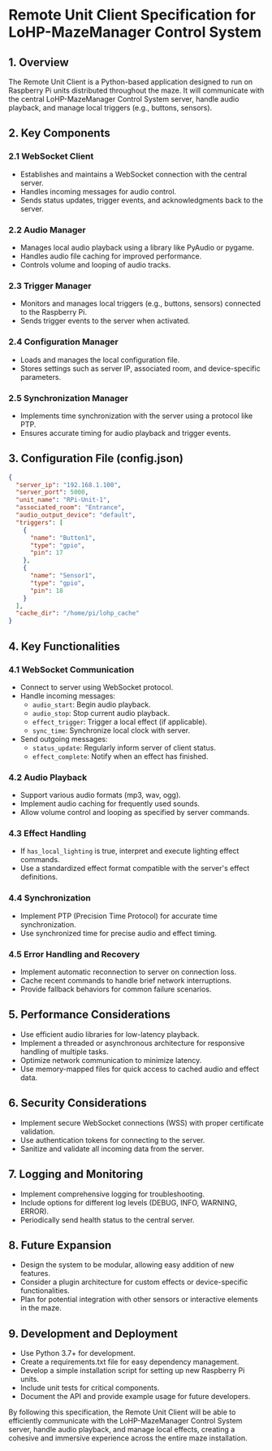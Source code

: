 # Remote Unit Client Specification for LoHP-MazeManager Control System

## 1. Overview

The Remote Unit Client is a Python-based application designed to run on Raspberry Pi units distributed throughout the maze. It will communicate with the central LoHP-MazeManager Control System server, handle audio playback, and manage local triggers (e.g., buttons, sensors).

## 2. Key Components

### 2.1 WebSocket Client
- Establishes and maintains a WebSocket connection with the central server.
- Handles incoming messages for audio control.
- Sends status updates, trigger events, and acknowledgments back to the server.

### 2.2 Audio Manager
- Manages local audio playback using a library like PyAudio or pygame.
- Handles audio file caching for improved performance.
- Controls volume and looping of audio tracks.

### 2.3 Trigger Manager
- Monitors and manages local triggers (e.g., buttons, sensors) connected to the Raspberry Pi.
- Sends trigger events to the server when activated.

### 2.4 Configuration Manager
- Loads and manages the local configuration file.
- Stores settings such as server IP, associated room, and device-specific parameters.

### 2.5 Synchronization Manager
- Implements time synchronization with the server using a protocol like PTP.
- Ensures accurate timing for audio playback and trigger events.

## 3. Configuration File (config.json)

```json
{
  "server_ip": "192.168.1.100",
  "server_port": 5000,
  "unit_name": "RPi-Unit-1",
  "associated_room": "Entrance",
  "audio_output_device": "default",
  "triggers": [
    {
      "name": "Button1",
      "type": "gpio",
      "pin": 17
    },
    {
      "name": "Sensor1",
      "type": "gpio",
      "pin": 18
    }
  ],
  "cache_dir": "/home/pi/lohp_cache"
}
```

## 4. Key Functionalities

### 4.1 WebSocket Communication
- Connect to server using WebSocket protocol.
- Handle incoming messages:
  - `audio_start`: Begin audio playback.
  - `audio_stop`: Stop current audio playback.
  - `effect_trigger`: Trigger a local effect (if applicable).
  - `sync_time`: Synchronize local clock with server.
- Send outgoing messages:
  - `status_update`: Regularly inform server of client status.
  - `effect_complete`: Notify when an effect has finished.

### 4.2 Audio Playback
- Support various audio formats (mp3, wav, ogg).
- Implement audio caching for frequently used sounds.
- Allow volume control and looping as specified by server commands.

### 4.3 Effect Handling
- If `has_local_lighting` is true, interpret and execute lighting effect commands.
- Use a standardized effect format compatible with the server's effect definitions.

### 4.4 Synchronization
- Implement PTP (Precision Time Protocol) for accurate time synchronization.
- Use synchronized time for precise audio and effect timing.

### 4.5 Error Handling and Recovery
- Implement automatic reconnection to server on connection loss.
- Cache recent commands to handle brief network interruptions.
- Provide fallback behaviors for common failure scenarios.

## 5. Performance Considerations

- Use efficient audio libraries for low-latency playback.
- Implement a threaded or asynchronous architecture for responsive handling of multiple tasks.
- Optimize network communication to minimize latency.
- Use memory-mapped files for quick access to cached audio and effect data.

## 6. Security Considerations

- Implement secure WebSocket connections (WSS) with proper certificate validation.
- Use authentication tokens for connecting to the server.
- Sanitize and validate all incoming data from the server.

## 7. Logging and Monitoring

- Implement comprehensive logging for troubleshooting.
- Include options for different log levels (DEBUG, INFO, WARNING, ERROR).
- Periodically send health status to the central server.

## 8. Future Expansion

- Design the system to be modular, allowing easy addition of new features.
- Consider a plugin architecture for custom effects or device-specific functionalities.
- Plan for potential integration with other sensors or interactive elements in the maze.

## 9. Development and Deployment

- Use Python 3.7+ for development.
- Create a requirements.txt file for easy dependency management.
- Develop a simple installation script for setting up new Raspberry Pi units.
- Include unit tests for critical components.
- Document the API and provide example usage for future developers.

By following this specification, the Remote Unit Client will be able to efficiently communicate with the LoHP-MazeManager Control System server, handle audio playback, and manage local effects, creating a cohesive and immersive experience across the entire maze installation.
